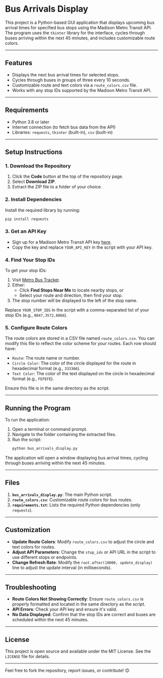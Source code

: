 # Bus Arrivals Display

This project is a Python-based GUI application that displays upcoming bus arrival times for specified bus stops using the Madison Metro Transit API. The program uses the `tkinter` library for the interface, cycles through buses arriving within the next 45 minutes, and includes customizable route colors.

---

## Features

- Displays the next bus arrival times for selected stops.
- Cycles through buses in groups of three every 10 seconds.
- Customizable route and text colors via a `route_colors.csv` file.
- Works with any stop IDs supported by the Madison Metro Transit API.

---

## Requirements

- Python 3.8 or later
- Internet connection (to fetch bus data from the API)
- Libraries: `requests`, `tkinter` (built-in), `csv` (built-in)

---

## Setup Instructions

### 1. Download the Repository
1. Click the **Code** button at the top of the repository page.
2. Select **Download ZIP**.
3. Extract the ZIP file to a folder of your choice.

### 2. Install Dependencies
Install the required library by running:
```python
pip install requests
```

### 3. Get an API Key
- Sign up for a Madison Metro Transit API key [here](https://metromap.cityofmadison.com/dev-account).
- Copy the key and replace `YOUR_API_KEY` in the script with your API key.

### 4. Find Your Stop IDs
To get your stop IDs:
1. Visit [Metro Bus Tracker](https://metromap.cityofmadison.com/predictions).
2. Either:
   - Click **Find Stops Near Me** to locate nearby stops, or
   - Select your route and direction, then find your stop.
3. The stop number will be displayed to the left of the stop name.

Replace `YOUR_STOP_IDS` in the script with a comma-separated list of your stop IDs (e.g., `0847,3572,8866`).

### 5. Configure Route Colors
The route colors are stored in a CSV file named `route_colors.csv`. You can modify this file to reflect the color scheme for your routes. Each row should have:

- `Route`: The route name or number.
- `Circle Color`: The color of the circle displayed for the route in hexadecimal format (e.g., `333366`).
- `Text Color`: The color of the text displayed on the circle in hexadecimal format (e.g., `FEFEFE`).

Ensure this file is in the same directory as the script.

---

## Running the Program

To run the application:
1. Open a terminal or command prompt.
2. Navigate to the folder containing the extracted files.
3. Run the script:
   ```python
   python bus_arrivals_display.py
   ```

The application will open a window displaying bus arrival times, cycling through buses arriving within the next 45 minutes.

---

## Files

1. **`bus_arrivals_display.py`**: The main Python script.
2. **`route_colors.csv`**: Customizable route colors for bus routes.
3. **`requirements.txt`**: Lists the required Python dependencies (only `requests`).

---

## Customization

- **Update Route Colors**: Modify `route_colors.csv` to adjust the circle and text colors for routes.
- **Adjust API Parameters**: Change the `stop_ids` or API URL in the script to use different stops or endpoints.
- **Change Refresh Rate**: Modify the `root.after(10000, update_display)` line to adjust the update interval (in milliseconds).

---

## Troubleshooting

- **Route Colors Not Showing Correctly**: Ensure `route_colors.csv` is properly formatted and located in the same directory as the script.
- **API Errors**: Check your API key and ensure it's valid.
- **No Data Displayed**: Confirm that the stop IDs are correct and buses are scheduled within the next 45 minutes.

---

## License

This project is open source and available under the MIT License. See the `LICENSE` file for details.

---

Feel free to fork the repository, report issues, or contribute! 😊
